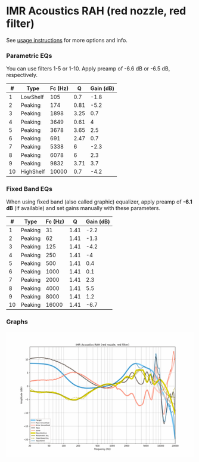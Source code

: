 # IMR Acoustics RAH (red nozzle, red filter)
See [usage instructions](https://github.com/jaakkopasanen/AutoEq#usage) for more options and info.

### Parametric EQs
You can use filters 1-5 or 1-10. Apply preamp of -6.6 dB or -6.5 dB, respectively.

|   # | Type      |   Fc (Hz) |    Q |   Gain (dB) |
|-----|-----------|-----------|------|-------------|
|   1 | LowShelf  |       105 | 0.7  |        -1.8 |
|   2 | Peaking   |       174 | 0.81 |        -5.2 |
|   3 | Peaking   |      1898 | 3.25 |         0.7 |
|   4 | Peaking   |      3649 | 0.61 |         4   |
|   5 | Peaking   |      3678 | 3.65 |         2.5 |
|   6 | Peaking   |       691 | 2.47 |         0.7 |
|   7 | Peaking   |      5338 | 6    |        -2.3 |
|   8 | Peaking   |      6078 | 6    |         2.3 |
|   9 | Peaking   |      9832 | 3.71 |         3.7 |
|  10 | HighShelf |     10000 | 0.7  |        -4.2 |

### Fixed Band EQs
When using fixed band (also called graphic) equalizer, apply preamp of **-6.1 dB** (if available) and set gains manually with these parameters.

|   # | Type    |   Fc (Hz) |    Q |   Gain (dB) |
|-----|---------|-----------|------|-------------|
|   1 | Peaking |        31 | 1.41 |        -2.2 |
|   2 | Peaking |        62 | 1.41 |        -1.3 |
|   3 | Peaking |       125 | 1.41 |        -4.2 |
|   4 | Peaking |       250 | 1.41 |        -4   |
|   5 | Peaking |       500 | 1.41 |         0.4 |
|   6 | Peaking |      1000 | 1.41 |         0.1 |
|   7 | Peaking |      2000 | 1.41 |         2.3 |
|   8 | Peaking |      4000 | 1.41 |         5.5 |
|   9 | Peaking |      8000 | 1.41 |         1.2 |
|  10 | Peaking |     16000 | 1.41 |        -6.7 |

### Graphs
![](./IMR%20Acoustics%20RAH%20(red%20nozzle,%20red%20filter).png)
